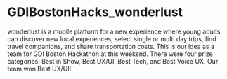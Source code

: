 # GDIBostonHacks_wonderlust
wonderlust is a mobile platform for a new experience where young adults can discover new local experiences, select single or multi day 
trips, find travel companions, and share transportation costs. This is our idea as a team for GDI Boston Hackathon at this weekend. There 
were four prize categories: Best in Show, Best UX/UI, Best Tech, and Best Voice UX. Our team won Best UX/UI!
